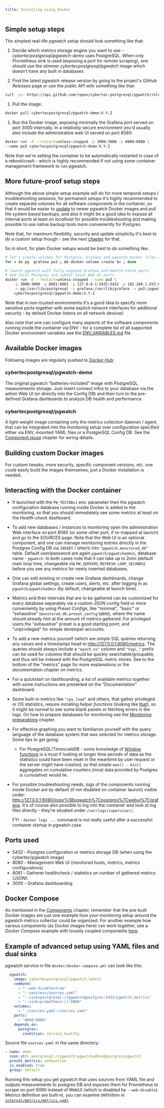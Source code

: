 ```yaml
---
title: Installing using Docker
---
```


## Simple setup steps

The simplest real-life pgwatch setup should look something like that:

1. Decide which metrics storage engine you want to use -
    *cybertecpostgresql/pgwatch-demo* uses PostgreSQL.
    When only Prometheus sink is used (exposing a
    port for remote scraping), one should use the slimmer
    *cybertecpostgresql/pgwatch* image which doesn't have any built in
    databases.

1. Find the latest pgwatch release version by going to the project's
    GitHub *Releases* page or use the public API with something like
    that:

```bash
curl -so- https://api.github.com/repos/cybertec-postgresql/pgwatch/releases/latest | jq .tag_name | grep -oE '[0-9\.]+'
```

1. Pull the image:

```bash
docker pull cybertecpostgresql/pgwatch-demo:X.Y.Z
```

1. Run the Docker image, exposing minimally the Grafana port served on
    port 3000 internally. In a relatively secure environment you'd
    usually also include the administrative web UI served on port 8080:

```bash
docker run -d --restart=unless-stopped -p 3000:3000 -p 8080:8080 \
--name pw3 cybertecpostgresql/pgwatch-demo:X.Y.Z
```

Note that we're setting the container to be automatically restarted
in case of a reboot/crash - which is highly recommended if not using
some container management framework to run pgwatch.

## More future-proof setup steps

Although the above simple setup example will do for more temporal setups
/ troubleshooting sessions, for permanent setups it's highly
recommended to create separate volumes for all software components in
the container, so that it would be easier to
[update](upgrading.md) to newer pgwatch
Docker images and pull file system based backups, and also it might be a
good idea to expose all internal ports at least on *localhost* for
possible troubleshooting and making possible to use native backup tools
more conveniently for Postgres.

Note that, for maximum flexibility, security and update simplicity it's
best to do a custom setup though - see the next
[chapter](custom_installation.md) for that.

So in short, for plain Docker setups would be best to do something like:

```bash
# let's create volumes for Postgres, Grafana and pgwatch marker files / SSL certificates
for v in pg  grafana pw3 ; do docker volume create $v ; done

# launch pgwatch with fully exposed Grafana and Health-check ports
# and local Postgres and subnet level Web UI ports
docker run -d --restart=unless-stopped --name pw3 \
    -p 3000:3000 -p 8081:8081 -p 127.0.0.1:5432:5432 -p 192.168.1.XYZ:8080:8080 \
    -v pg:/var/lib/postgresql -v grafana:/var/lib/grafana -v pw3:/pgwatch/persistent-config \
    cybertecpostgresql/pgwatch-demo:X.Y.Z
```

Note that in non-trusted environments it's a good idea to specify more
sensitive ports together with some explicit network interfaces for
additional security - by default Docker listens on all network devices!

Also note that one can configure many aspects of the software components
running inside the container via ENV - for a complete list of all
supported Docker environment variables see the [ENV_VARIABLES.md](../reference/env_variables.md) file.

## Available Docker images

Following images are regularly pushed to [Docker
Hub](https://hub.docker.com/u/cybertecpostgresql):

### cybertecpostgresql/pgwatch-demo

The original pgwatch “batteries-included” image with PostgreSQL measurements
storage. Just insert connect infos to your database via the admin Web UI (or
directly into the Config DB) and then turn to the pre-defined Grafana
dashboards to analyze DB health and performance.

### cybertecpostgresql/pgwatch

A light-weight image containing only the metrics collection daemon /
agent, that can be integrated into the monitoring setup over
configuration specified either via ENV, mounted YAML files or a
PostgreSQL Config DB. See the [Component reuse](custom_installation.md) chapter for
wiring details.

## Building custom Docker images

For custom tweaks, more security, specific component versions, etc. one
could easily build the images themselves, just a Docker installation is
needed.

## Interacting with the Docker container

- If launched with the `PW_TESTDB=1` env. parameter then the
    pgwatch configuration database running inside Docker is added to
    the monitoring, so that you should immediately see some metrics at
    least on the *Health-check* dashboard.

- To add new databases / instances to monitoring open the
    administration Web interface on port 8080 (or some other port, if
    re-mapped at launch) and go to the *SOURCES* page. Note that the Web UI
    is an optional component, and one can manage monitoring entries
    directly in the Postgres Config DB via `INSERT` / `UPDATE` into
    `"pgwatch.monitored_db"` table. Default user/password are again
    `pgwatch/pgwatchadmin`, database name - `pgwatch`. In both
    cases note that it can take up to 2min (default main loop time,
    changeable via `PW_SERVERS_REFRESH_LOOP_SECONDS`) before you see
    any metrics for newly inserted databases.

- One can edit existing or create new Grafana dashboards, change
    Grafana global settings, create users, alerts, etc. after logging in
    as `pgwatch/pgwatchadmin` (by default, changeable at launch
    time).

- Metrics and their intervals that are to be gathered can be
    customized for every database separately via a custom JSON config
    field or more conveniently by using *Preset Configs*, like
    "minimal", "basic" or "exhaustive" (`monitored_db.preset_config`
    table), where the name should already hint at the amount of metrics
    gathered. For privileged users the "exhaustive" preset is a good
    starting point, and "unprivileged" for simple developer accounts.

- To add a new metrics yourself (which are simple SQL queries
    returning any values and a timestamp) head to
    <http://127.0.0.1:8080/metrics>. The queries should always include a
    `"epoch_ns"` column and `"tag\_"` prefix can be used for columns
    that should be quickly searchable/groupable, and thus will be
    indexed with the PostgreSQL metric stores. See to the bottom of the
    "metrics" page for more explanations or the documentation chapter
    on metrics.

- For a quickstart on dashboarding, a list of available metrics
    together with some instructions are presented on the
    "Documentation" dashboard.

- Some built-in metrics like `"cpu_load"` and others, that gather
    privileged or OS statistics, require installing *helper functions*
    (looking like
    [that](https://github.com/cybertec-postgresql/pgwatch/blob/master/pgwatch/metrics/00_helpers/get_load_average/9.1/metric.sql)),
    so it might be normal to see some blank panels or fetching errors in
    the logs. On how to prepare databases for monitoring see the
    [Monitoring preparations](preparing_databases.md) chapter.

- For effective graphing you want to familiarize yourself with the
    query language of the database system that was selected for metrics
    storage. Some tips to get going:

  - For PostgreSQL/TimescaleDB - some knowledge of [Window
        functions](https://www.postgresql.org/docs/current/tutorial-window.html)
        is a must if looking at longer time periods of data as the
        statistics could have been reset in the meantime by user
        request or the server might have crashed, so that simple
        `max() - min()` aggregates on cumulative counters (most data
        provided by Postgres is cumulative) would lie.

- For possible troubleshooting needs, logs of the components running
    inside Docker are by default (if not disabled on container launch)
    visible under:
    <http://127.0.0.1:8080/logs/%5Bpgwatch%7Cpostgres%7Cwebui%7Cgrafana>.
    It's of course also possible to log into the container and look at
    log files directly - they're situated under
    `/var/logs/supervisor/`.

    FYI - `docker logs ...` command is not really useful after a
    successful container startup in pgwatch case.

## Ports used

- *5432* - Postgres configuration or metrics storage DB (when using the
    cybertec/pgwatch image)
- *8080* - Management Web UI (monitored hosts, metrics, metrics
    configurations)
- *8081* - Gatherer healthcheck / statistics on number of gathered
    metrics (JSON).
- *3000* - Grafana dashboarding

## Docker Compose

As mentioned in the [Components](../concept/components.md) chapter, remember that the pre-built Docker images are just
one example how your monitoring setup around the pgwatch metrics
collector could be organized. For another example how various components
(as Docker images here) can work together, see a *Docker Compose*
example with loosely coupled components
[here](https://github.com/cybertec-postgresql/pgwatch/blob/master/docker-compose.yml).

## Example of advanced setup using YAML files and dual sinks

pgwatch service in file `docker/docker-compose.yml` can look like this:

```yaml
  pgwatch:
    image: cybertecpostgresql/pgwatch:latest
    command:
      - "--web-disable=true"
      - "--sources=/sources.yaml"
      - "--sink=postgresql://pgwatch@postgres:5432/pgwatch_metrics"
      - "--sink=prometheus://:8080"
    volumes:
      - "./sources.yaml:/sources.yaml"
    ports:
      - "8080:8080"
    depends_on:
      postgres:
        condition: service_healthy
```

Source file `sources.yaml` in the same directory:

```yaml
- name: demo
  conn_str: postgresql://pgwatch:pgwatchadmin@postgres/pgwatch'
  preset_metrics: exhaustive
  is_enabled: true
  group: default
```

Running this setup you get pgwatch that uses sources from YAML file and
outputs measurements to postgres DB and exposes them for Prometheus
to scrape on port 8080 instead of WebUI (which is disabled by `--web-disable`).
Metrics definition are built-in, you can examine definition in [`internal/metrics/metrics.yaml`](https://github.com/cybertec-postgresql/pgwatch/blob/master/internal/metrics/metrics.yaml).
